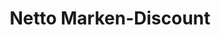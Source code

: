 ---
title: "Netto Marken-Discount"
url: /hamburg/netto-marken-discount-haferkamp/
shop: Supermarkt
---